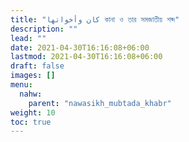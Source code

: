```yaml
---
title: "كان وأخواتها কানা ও তার সমজাতীয় শব্দ"
description: ""
lead: ""
date: 2021-04-30T16:16:08+06:00
lastmod: 2021-04-30T16:16:08+06:00
draft: false
images: []
menu: 
  nahw:
    parent: "nawasikh_mubtada_khabr"
weight: 10
toc: true
---
```




